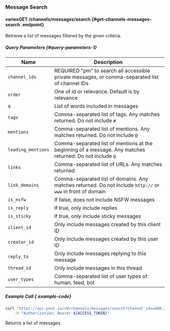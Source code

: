 ### Message Search




#### <span class="endpoint-meta"><i class="fa fa-lock" aria-hidden="true"></i> varies</span><span class="method method-get">GET</span> /channels/messages/search [<i class="fa fa-paragraph" aria-hidden="true"></i>](#get-channels-messages-search) {#get-channels-messages-search .endpoint}

Retrieve a list of messages filtered by the given criteria.

##### Query Parameters [<i class="fa fa-paragraph" aria-hidden="true"></i>](#query-parameters-1) {#query-parameters-1}

Name|Description
-|-
`channel_ids`|REQUIRED "pm" to search all accessible private messages, or comma-separated list of channel IDs
`order`|One of id or relevance. Default is by relevance
`q`|List of words included in messages
`tags`|Comma-separated list of tags. Any matches returned. Do not include `#`
`mentions`|Comma-separated list of mentions. Any matches returned. Do not include `@`
`leading_mentions`|Comma-separated list of mentions at the beginning of a message. Any matches returned. Do not include `@`
`links`|Comma-separated list of URLs. Any matches returned
`link_domains`|Comma-separated list of domains. Any matches returned. Do not include `http://` or `www` in front of domain
`is_nsfw`|If false, does not include NSFW messages
`is_reply`|If true, only include replies
`is_sticky`|If true, only include sticky messages
`client_id`|Only include messages created by this client ID
`creator_id`|Only include messages created by this user ID
`reply_to`|Only include messages replying to this message
`thread_id`|Only include messages in this thread
`user_types`|Comma-separated list of user types of: human, feed, bot

##### Example Call {.example-code}

```bash
curl "https://api.pnut.io/v0/channels/messages/search?channel_ids=600,18" \
    -H "Authorization: Bearer ${ACCESS_TOKEN}"
```

Returns a list of messages

```json

```